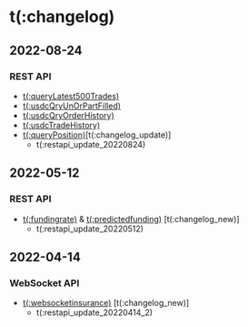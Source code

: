 # t(:changelog)

## 2022-08-24
### REST API
- [t(:queryLatest500Trades)](#t-querylatest500trades) 
- [t(:usdcQryUnOrPartFilled)](#t-usdcqryunorpartfilled) 
- [t(:usdcQryOrderHistory)](#t-usdcqryorderhistory) 
- [t(:usdcTradeHistory)](#t-usdctradehistory) 
- [t(:queryPosition)](#t-queryPposition)[t(:changelog_update)]
  - t(:restapi_update_20220824)

## 2022-05-12
### REST API
- [t(:fundingrate)](#t-fundingrate) & [t(:predictedfunding)](#t-predictedfunding) [t(:changelog_new)]
  - t(:restapi_update_20220512)

## 2022-04-14
### WebSocket API

- [t(:websocketinsurance)](#t-websocketinsurance) [t(:changelog_new)]
  - t(:restapi_update_20220414_2)

